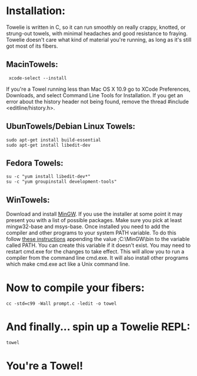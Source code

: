 # Installation:

Towelie is written in C, so it can run smoothly on really crappy, knotted, or strung-out towels, with minimal headaches and good resistance to fraying. Towelie doesn't care what kind of material you're running, as long as it's still got most of its fibers.

## MacinTowels:
     
     xcode-select --install
     
If you're a Towel running less than Mac OS X 10.9 go to XCode Preferences, Downloads, and select Command Line Tools for Installation. If you get an error about the history header not being found, remove the thread #include <editline/history.h>.

## UbunTowels/Debian Linux Towels:

    sudo apt-get install build-essential
    sudo apt-get install libedit-dev
    
## Fedora Towels:

    su -c "yum install libedit-dev*"
    su -c "yum groupinstall development-tools"
    
## WinTowels:

Download and install [MinGW](http://www.mingw.org/). If you use the installer at some point it may present you with a list of possible packages. Make sure you pick at least mingw32-base and msys-base. Once installed you need to add the compiler and other programs to your system PATH variable. To do this follow [these instructions](http://www.computerhope.com/issues/ch000549.htm) appending the value ;C:\MinGW\bin to the variable called PATH. You can create this variable if it doesn't exist. You may need to restart cmd.exe for the changes to take effect. This will allow you to run a compiler from the command line cmd.exe. It will also install other programs which make cmd.exe act like a Unix command line.

# Now to compile your fibers:

    cc -std=c99 -Wall prompt.c -ledit -o towel

# And finally... spin up a Towelie REPL:

    towel
    
# You're a Towel!

